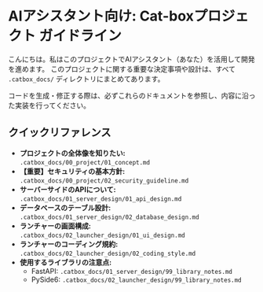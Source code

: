 # AIアシスタント向け: Cat-boxプロジェクト ガイドライン

こんにちは。私はこのプロジェクトでAIアシスタント（あなた）を活用して開発を進めます。
このプロジェクトに関する重要な決定事項や設計は、すべて `.catbox_docs/` ディレクトリにまとめてあります。

コードを生成・修正する際は、必ずこれらのドキュメントを参照し、内容に沿った実装を行ってください。

## クイックリファレンス

- **プロジェクトの全体像を知りたい:** `.catbox_docs/00_project/01_concept.md`
- **【重要】セキュリティの基本方針:** `.catbox_docs/00_project/02_security_guideline.md`
- **サーバーサイドのAPIについて:** `.catbox_docs/01_server_design/01_api_design.md`
- **データベースのテーブル設計:** `.catbox_docs/01_server_design/02_database_design.md`
- **ランチャーの画面構成:** `.catbox_docs/02_launcher_design/01_ui_design.md`
- **ランチャーのコーディング規約:** `.catbox_docs/02_launcher_design/02_coding_style.md`
- **使用するライブラリの注意点:**
  - FastAPI: `.catbox_docs/01_server_design/99_library_notes.md`
  - PySide6: `.catbox_docs/02_launcher_design/99_library_notes.md`